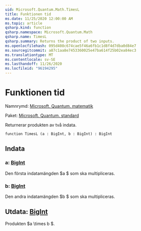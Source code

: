 ```yaml
---
uid: Microsoft.Quantum.Math.TimesL
title: Funktionen tid
ms.date: 11/25/2020 12:00:00 AM
ms.topic: article
qsharp.kind: function
qsharp.namespace: Microsoft.Quantum.Math
qsharp.name: TimesL
qsharp.summary: Returns the product of two inputs.
ms.openlocfilehash: 095d408c674cae5f46a6fb1c1d8f4d7dba0d84e7
ms.sourcegitcommit: a87c1aa8e7453360025e47ba614f25b02ea84ec3
ms.translationtype: MT
ms.contentlocale: sv-SE
ms.lasthandoff: 11/26/2020
ms.locfileid: "96194295"
---
```

# <a name="timesl-function"></a>Funktionen tid

Namnrymd: [Microsoft. Quantum. matematik](xref:Microsoft.Quantum.Math)

Paket: [Microsoft. Quantum. standard](https://nuget.org/packages/Microsoft.Quantum.Standard)


Returnerar produkten av två indata.

```qsharp
function TimesL (a : BigInt, b : BigInt) : BigInt
```


## <a name="input"></a>Indata

### <a name="a--bigint"></a>a: [BigInt](xref:microsoft.quantum.lang-ref.bigint)

Den första indatamängden $a $ som ska multipliceras.


### <a name="b--bigint"></a>b: [BigInt](xref:microsoft.quantum.lang-ref.bigint)

Den andra indatamängden $b $ som ska multipliceras.



## <a name="output--bigint"></a>Utdata: [BigInt](xref:microsoft.quantum.lang-ref.bigint)

Produkten $a \times b $.